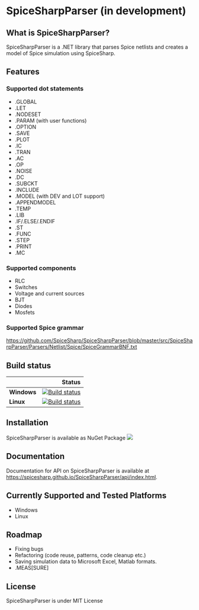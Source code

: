 # SpiceSharpParser (in development)

## What is SpiceSharpParser?
SpiceSharpParser is a .NET library that parses Spice netlists and creates a model of  Spice simulation using SpiceSharp.

## Features
### Supported dot statements
* .GLOBAL
* .LET
* .NODESET 
* .PARAM (with user functions)
* .OPTION
* .SAVE
* .PLOT
* .IC
* .TRAN
* .AC
* .OP
* .NOISE
* .DC
* .SUBCKT
* .INCLUDE
* .MODEL (with DEV and LOT support)
* .APPENDMODEL
* .TEMP
* .LIB
* .IF/.ELSE/.ENDIF
* .ST
* .FUNC
* .STEP
* .PRINT
* .MC

### Supported components
* RLC
* Switches
* Voltage and current sources
* BJT 
* Diodes
* Mosfets

### Supported Spice grammar
<https://github.com/SpiceSharp/SpiceSharpParser/blob/master/src/SpiceSharpParser/Parsers/Netlist/Spice/SpiceGrammarBNF.txt>

## Build status

|    | Status |
|:---|----------------:|
|**Windows**|[![Build status](https://ci.appveyor.com/api/projects/status/d8tpj2hm3hcullmw/branch/master?svg=true)](https://ci.appveyor.com/project/marcin-golebiowski/spicesharpparser/branch/master)|
|**Linux**|[![Build status](https://travis-ci.org/SpiceSharp/SpiceSharpParser.svg?branch=master)](https://travis-ci.org/SpiceSharp/SpiceSharpParser?branch=master)|


## Installation

SpiceSharpParser is available as NuGet Package 
[<img src="https://img.shields.io/nuget/vpre/SpiceSharp-Parser.svg">]( https://www.nuget.org/packages/SpiceSharp-Parser)


## Documentation
Documentation for API on SpiceSharpParser is available at <https://spicesharp.github.io/SpiceSharpParser/api/index.html>.

## Currently Supported and Tested Platforms
* Windows
* Linux

## Roadmap
* Fixing bugs 
* Refactoring (code reuse, patterns, code cleanup etc.)
* Saving simulation data to Microsoft Excel, Matlab formats.
* .MEAS[SURE]

## License
SpiceSharpParser is under MIT License

